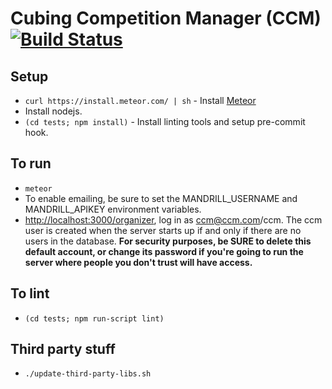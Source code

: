 Cubing Competition Manager (CCM) [![Build Status](https://travis-ci.org/jfly/ccm.png?branch=master)](https://travis-ci.org/jfly/ccm)
=======

## Setup
- `curl https://install.meteor.com/ | sh` - Install [Meteor](https://www.meteor.com/)
- Install nodejs.
- `(cd tests; npm install)` - Install linting tools and setup pre-commit hook.

## To run
- `meteor`
- To enable emailing, be sure to set the MANDRILL_USERNAME and MANDRILL_APIKEY environment variables.
- [http://localhost:3000/organizer](http://localhost:3000/organizer), log in as ccm@ccm.com/ccm. The ccm user is created when the server starts up if and only if there are no users in the database. **For security purposes, be SURE to delete this default account, or change its password if you're going to run the server where people you don't trust will have access.**

## To lint
- `(cd tests; npm run-script lint)`

## Third party stuff
- `./update-third-party-libs.sh`
